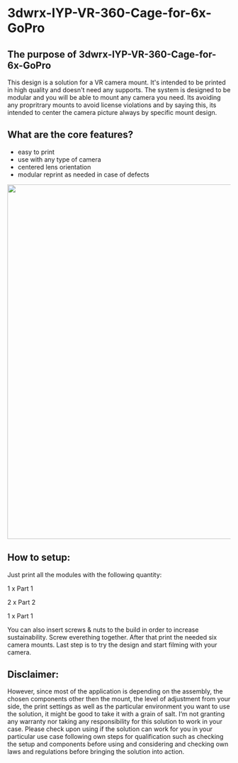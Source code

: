 # 3dwrx-IYP-VR-360-Cage-for-6x-GoPro

## The purpose of 3dwrx-IYP-VR-360-Cage-for-6x-GoPro
This design is a solution for a VR camera mount. It's intended to be printed in high quality and doesn't need any supports. The system is designed to be modular and you will be able to mount any camera you need. Its avoiding any propritrary mounts to avoid license violations and by saying this, its intended to center the camera picture always by specific mount design.

## What are the core features?
- easy to print
- use with any type of camera
- centered lens orientation
- modular reprint as needed in case of defects


<p align="center">
  <img 
    width="800"
    height="800"
    src="https://github.com/thomaszipf/3dwrx-IYP-VR-360-Cage-for-6x-GoPro/blob/main/Images/IYP-VR-360-Cage.PNG"
  >
</p>

## How to setup: 
Just print all the modules with the following quantity:

1 x Part 1

2 x Part 2

1 x Part 1


You can also insert screws & nuts to the build in order to increase sustainability.
Screw everething together. After that print the needed six camera mounts.
Last step is to try the design and start filming with your camera.

## Disclaimer:
However, since most of the application is depending on the assembly, the chosen components other then the mount, the level of adjustment from your side, the print settings as well as the particular environment you want to use the solution, it might be good to take it with a grain of salt. I‘m not granting any warranty nor taking any responsibility for this solution to work in your case. Please check upon using if the solution can work for you in your particular use case following own steps for qualification such as checking the setup and components before using and considering and checking own laws and regulations before bringing the solution into action.
